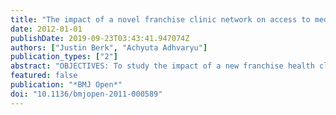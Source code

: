 ```yaml
---
title: "The impact of a novel franchise clinic network on access to medicines and vaccinations in Kenya: A cross-sectional study"
date: 2012-01-01
publishDate: 2019-09-23T03:43:41.947074Z
authors: ["Justin Berk", "Achyuta Adhvaryu"]
publication_types: ["2"]
abstract: "OBJECTIVES: To study the impact of a new franchise health clinic model (The HealthStore Foundation's CFWShops) on access to vaccinations and treatment for acute illnesses in a nationally representative sample of children in Kenya.$backslash$n$backslash$nDESIGN: The authors used multivariate linear and count regressions to examine associations between receipt of vaccinations or treatment and proximity to a franchise health clinic, adjusting for individual, household and clinic attributes as well as region fixed effects.$backslash$n$backslash$nSETTING: Demographic and Health Survey data from Kenya, 2008-2009.$backslash$n$backslash$nPARTICIPANTS: 6079 Kenyan children younger than 5 years, of whom 2310 reported recent acute illness.$backslash$n$backslash$nMAIN OUTCOME MEASURES: Outcomes for all children were number of polio doses received, number of DPT doses received, receipt of BCG vaccine, receipt of measles vaccine and number of total vaccinations received. Outcomes for acutely ill children were receipt of any medical treatment, treatment for fever, treatment for malaria and treatments specifically stocked by CFWShops.$backslash$n$backslash$nRESULTS: Children living within 30 km of a CFWShop received 0.129 (p=0.017) and 0.113 (p=0.025) more DPT and polio doses, respectively; and 0.285 more total vaccinations (p=0.023). Among acutely ill children, CFWShop proximity was associated with significant increases in the probabilities of receiving any medical treatment (0.142; ptextless0.001), treatment for fever (0.117; p=0.007) and treatments specifically stocked by CFWShops (0.064; p=0.015). Use of CFWShop services was not significantly different for lower-income vis-a-vis higher-income households.$backslash$n$backslash$nCONCLUSIONS: The franchise health clinic model could substantially increase access to essential vaccinations and treatments in low-income countries. Moreover, the model's benefits may accrue to lesser- and higher-income households alike."
featured: false
publication: "*BMJ Open*"
doi: "10.1136/bmjopen-2011-000589"
---
```


